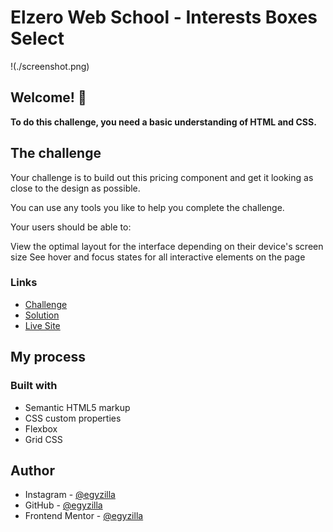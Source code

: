 # Elzero Web School - Interests Boxes Select

!(./screenshot.png)

## Welcome! 👋

**To do this challenge, you need a basic understanding of HTML and CSS.**

## The challenge

Your challenge is to build out this pricing component and get it looking as close to the design as possible.

You can use any tools you like to help you complete the challenge.

Your users should be able to:

View the optimal layout for the interface depending on their device's screen size
See hover and focus states for all interactive elements on the page

### Links

- [Challenge](https://elzero.org/frontend-interests-boxes-select/)
- [Solution](https://github.com/egyzilla/single-price-grid-component)
- [Live Site](https://egyzilla.github.io/single-price-grid-component/)

## My process

### Built with

- Semantic HTML5 markup
- CSS custom properties
- Flexbox
- Grid CSS

## Author

- Instagram - [@egyzilla](https://www.instagram.com/egyzilla/)
- GitHub - [@egyzilla](https://github.com/egyzilla)
- Frontend Mentor - [@egyzilla](https://www.frontendmentor.io/profile/egyzilla)


